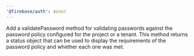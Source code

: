 ```yaml
---
'@firebase/auth': minor
---
```


Add a validatePassword method for validating passwords against the password policy configured for the project or a tenant. This method returns a status object that can be used to display the requirements of the password policy and whether each one was met.

